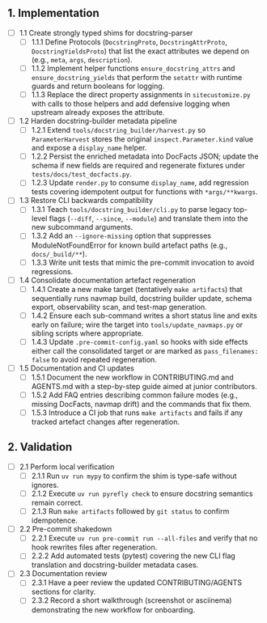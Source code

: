 ## 1. Implementation
- [ ] 1.1 Create strongly typed shims for docstring-parser
    - [ ] 1.1.1 Define Protocols (`DocstringProto`, `DocstringAttrProto`, `DocstringYieldsProto`) that list the exact attributes we depend on (e.g., `meta`, `args`, `description`).
    - [ ] 1.1.2 Implement helper functions `ensure_docstring_attrs` and `ensure_docstring_yields` that perform the `setattr` with runtime guards and return booleans for logging.
    - [ ] 1.1.3 Replace the direct property assignments in `sitecustomize.py` with calls to those helpers and add defensive logging when upstream already exposes the attribute.
- [ ] 1.2 Harden docstring-builder metadata pipeline
    - [ ] 1.2.1 Extend `tools/docstring_builder/harvest.py` so `ParameterHarvest` stores the original `inspect.Parameter.kind` value and expose a `display_name` helper.
    - [ ] 1.2.2 Persist the enriched metadata into DocFacts JSON; update the schema if new fields are required and regenerate fixtures under `tests/docs/test_docfacts.py`.
    - [ ] 1.2.3 Update `render.py` to consume `display_name`, add regression tests covering idempotent output for functions with `*args/**kwargs`.
- [ ] 1.3 Restore CLI backwards compatibility
    - [ ] 1.3.1 Teach `tools/docstring_builder/cli.py` to parse legacy top-level flags (`--diff`, `--since`, `--module`) and translate them into the new subcommand arguments.
    - [ ] 1.3.2 Add an `--ignore-missing` option that suppresses ModuleNotFoundError for known build artefact paths (e.g., `docs/_build/**`).
    - [ ] 1.3.3 Write unit tests that mimic the pre-commit invocation to avoid regressions.
- [ ] 1.4 Consolidate documentation artefact regeneration
    - [ ] 1.4.1 Create a new make target (tentatively `make artifacts`) that sequentially runs navmap build, docstring builder update, schema export, observability scan, and test-map generation.
    - [ ] 1.4.2 Ensure each sub-command writes a short status line and exits early on failure; wire the target into `tools/update_navmaps.py` or sibling scripts where appropriate.
    - [ ] 1.4.3 Update `.pre-commit-config.yaml` so hooks with side effects either call the consolidated target or are marked as `pass_filenames: false` to avoid repeated regeneration.
- [ ] 1.5 Documentation and CI updates
    - [ ] 1.5.1 Document the new workflow in CONTRIBUTING.md and AGENTS.md with a step-by-step guide aimed at junior contributors.
    - [ ] 1.5.2 Add FAQ entries describing common failure modes (e.g., missing DocFacts, navmap drift) and the commands that fix them.
    - [ ] 1.5.3 Introduce a CI job that runs `make artifacts` and fails if any tracked artefact changes after regeneration.

## 2. Validation
- [ ] 2.1 Perform local verification
    - [ ] 2.1.1 Run `uv run mypy` to confirm the shim is type-safe without ignores.
    - [ ] 2.1.2 Execute `uv run pyrefly check` to ensure docstring semantics remain correct.
    - [ ] 2.1.3 Run `make artifacts` followed by `git status` to confirm idempotence.
- [ ] 2.2 Pre-commit shakedown
    - [ ] 2.2.1 Execute `uv run pre-commit run --all-files` and verify that no hook rewrites files after regeneration.
    - [ ] 2.2.2 Add automated tests (pytest) covering the new CLI flag translation and docstring-builder metadata cases.
- [ ] 2.3 Documentation review
    - [ ] 2.3.1 Have a peer review the updated CONTRIBUTING/AGENTS sections for clarity.
    - [ ] 2.3.2 Record a short walkthrough (screenshot or asciinema) demonstrating the new workflow for onboarding.
